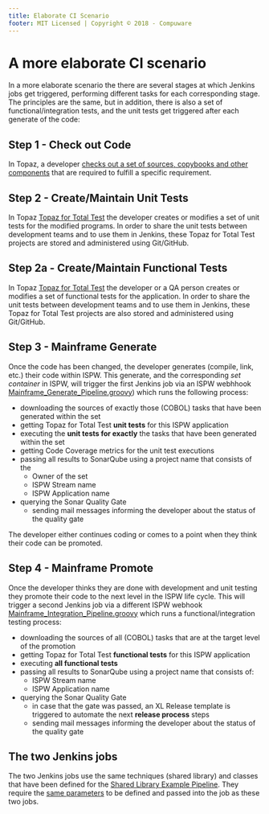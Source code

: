 ```yaml
---
title: Elaborate CI Scenario
footer: MIT Licensed | Copyright © 2018 - Compuware
---
```


# A more elaborate CI scenario
In a more elaborate scenario the there are several stages at which Jenkins jobs get triggered, performing different tasks for each corresponding stage. The principles are the same, but in addition, there is also a set of functional/integration tests, and the unit tests get triggered after each generate of the code:

## Step 1 - Check out Code
In Topaz, a developer [checks out a set of sources, copybooks and other components](./) that are required to fulfill a specific requirement.

## Step 2 -  Create/Maintain Unit Tests
In Topaz [Topaz for Total Test](../guidelines/ttt_scenario.md) the developer creates or modifies a set of unit tests for the modified programs. In order to share the unit tests between development teams and to use them in Jenkins,  these Topaz for Total Test projects are stored and administered using Git/GitHub.

## Step 2a - Create/Maintain Functional Tests
In Topaz [Topaz for Total Test](../guidelines/ttt_scenario.md) the developer or a QA person creates or modifies a set of functional tests for the application. In order to share the unit tests between development teams and to use them in Jenkins, these Topaz for Total Test projects are also stored and administered using Git/GitHub.

## Step 3 - Mainframe Generate
Once the code has been changed, the developer generates (compile, link, etc.) their code within ISPW. This generate, and the corresponding *set container* in ISPW, will trigger the first Jenkins job via an ISPW webhhook [Mainframe_Generate_Pipeline.groovy](https://github.com/cpwr-devops/DevOps-Examples/tree/master/vars/Mainframe_Generate_Pipeline.groovy)) which runs the following process:

- downloading the sources of exactly those (COBOL) tasks that have been generated within the set
- getting Topaz for Total Test **unit tests** for this ISPW application
- executing the **unit tests for exactly** the tasks that have been generated within the set
- getting Code Coverage metrics for the unit test executions
- passing all results to SonarQube using a project name that consists of the
    - Owner of the set
    - ISPW Stream name
    - ISPW Application name
- querying the Sonar Quality Gate 
    - sending mail messages informing the developer about the status of the quality gate

The developer either continues coding or comes to a point when they think their code can be promoted.

## Step 4 - Mainframe Promote
Once the developer thinks they are done with development and unit testing they promote their code to the next level in the ISPW life cycle. This will trigger a second Jenkins job via a different ISPW webhook [Mainframe_Integration_Pipeline.groovy](https://github.com/cpwr-devops/DevOps-Examples/tree/master/vars/Mainframe_Integration_Pipeline.groovy) which runs a functional/integration testing process:

- downloading the sources of all (COBOL) tasks that are at the target level of the promotion
- getting Topaz for Total Test **functional tests** for this ISPW application
- executing **all functional tests**
- passing all results to SonarQube using a project name that consists of:
    - ISPW Stream name
    - ISPW Application name
- querying the Sonar Quality Gate 
    - in case that the gate was passed, an XL Release template is triggered to automate the next **release process** steps
    - sending mail messages informing the developer about the status of the quality gate

## The two Jenkins jobs
The two Jenkins jobs use the same techniques (shared library) and classes that have been defined for the [Shared Library Example Pipeline](./readme.md#mainframe-ci-pipeline-from-shared-lib). They require the [same parameters](../advanced_pipelines/setup.md#loading-the-script-from-a-shared-library) to be defined and passed into the job as these two jobs.
<!--stackedit_data:
eyJoaXN0b3J5IjpbNDY1MTY4MjQyLC01MzEyNDMxMiwtNjE5Nz
Y0NjJdfQ==
-->
